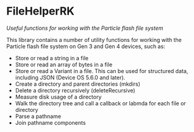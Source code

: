# FileHelperRK

*Useful functions for working with the Particle flash file system*

This library contains a number of utility functions for working with the Particle flash file system on Gen 3 and Gen 4 devices, such as:

- Store or read a string in a file
- Store or read an array of bytes in a file
- Store or read a Variant in a file. This can be used for structured data, including JSON (Device OS 5.6.0 and later).
- Create a directory and parent directories (mkdirs)
- Delete a directory recursively (deleteRecursive)
- Measure disk usage of a directory
- Walk the directory tree and call a callback or labmda for each file or directory
- Parse a pathname
- Join pathname components




